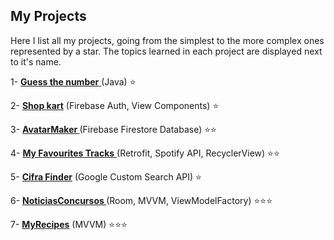 ## My Projects

Here I list all my projects, going from the simplest to the more complex ones represented by a star. The topics learned in each project are displayed next to it's name.  

1- [**Guess the number** ](https://github.com/Dannestulla/AndroidStudioProjects/blob/main/AdivinheNumero/app/src/main/java/com/example/adivinhenumero/MainActivity.java)(Java) ⭐

2- [**Shop kart**](https://github.com/Dannestulla/AndroidStudioProjects/tree/main/ListaDeCompras/app/src/main/java/com/example/listadecompras) (Firebase Auth, View Components) ⭐

3- **[AvatarMaker ](https://github.com/Dannestulla/AndroidStudioProjects/tree/main/AvatarMaker/app/src/main/java/com/example/avatarmaker)** (Firebase Firestore Database) ⭐⭐

4- [**My Favourites Tracks**  ](https://github.com/Dannestulla/AndroidStudioProjects/tree/main/MyFavouritesTracks)(Retrofit, Spotify API, RecyclerView) ⭐⭐

5- **[Cifra Finder](https://github.com/Dannestulla/AndroidStudioProjects/tree/main/CifraFinder/app/src/main/java/com/example/cifrafinder)** (Google Custom Search API) ⭐

6- **[NoticiasConcursos ](https://github.com/Dannestulla/AndroidStudioProjects/tree/main/NoticiasConcursos/app/src/main/java/com/example/noticiasconcursos)**(Room, MVVM, ViewModelFactory)  ⭐⭐⭐

7- [**MyRecipes**](https://github.com/Dannestulla/AndroidStudioProjects/tree/main/MinhasReceitas) (MVVM) ⭐⭐⭐

